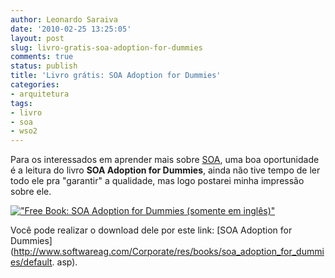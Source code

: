 ```yaml
---
author: Leonardo Saraiva
date: '2010-02-25 13:25:05'
layout: post
slug: livro-gratis-soa-adoption-for-dummies
comments: true
status: publish
title: 'Livro grátis: SOA Adoption for Dummies'
categories:
- arquitetura
tags:
- livro
- soa
- wso2
---
```


Para os interessados em aprender mais sobre [SOA](/glossario/#SOA), uma boa
oportunidade é a leitura do livro **SOA Adoption for Dummies**, ainda não tive
tempo de ler todo ele pra "garantir" a qualidade, mas logo postarei minha
impressão sobre ele.

[!["Free Book: SOA Adoption for Dummies (somente em inglês)"](http://assets.mcorp.com.br/wp-content/uploads/2010/02/Free_Book_SOA_Adoption_for_Dummies-194x300.png "Free Book: SOA Adoption for Dummies (somente em inglês)")](http://assets.mcorp.com.br/wp-content/uploads/2010/02/Free_Book_SOA_Adoption_for_Dummies.png)

Você pode realizar o download dele por este link: [SOA Adoption for Dummies](http://www.softwareag.com/Corporate/res/books/soa_adoption_for_dummies/default.
asp).

